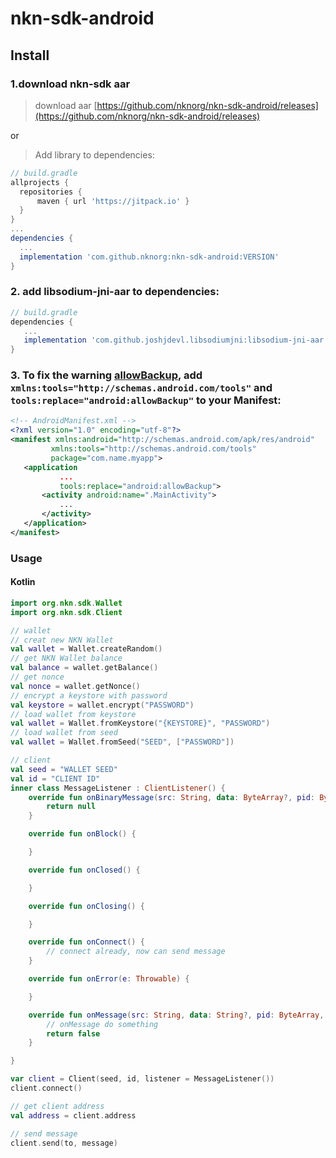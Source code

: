 # nkn-sdk-android

## Install
### 1.download nkn-sdk aar
> download aar [https://github.com/nknorg/nkn-sdk-android/releases](https://github.com/nknorg/nkn-sdk-android/releases)

or

> Add library to dependencies:
```gradle
// build.gradle
allprojects {
  repositories {
      maven { url 'https://jitpack.io' }
  }
}
...
dependencies {
  ...
  implementation 'com.github.nknorg:nkn-sdk-android:VERSION'
}
```

### 2. add libsodium-jni-aar to dependencies:
```gradle
// build.gradle
dependencies {
   ...
   implementation 'com.github.joshjdevl.libsodiumjni:libsodium-jni-aar:2.0.1'
}
```

### 3. To fix the warning [allowBackup](src/main/AndroidManifest.xml), add `xmlns:tools="http://schemas.android.com/tools"` and `tools:replace="android:allowBackup"` to your Manifest:
```xml
<!-- AndroidManifest.xml -->
<?xml version="1.0" encoding="utf-8"?>
<manifest xmlns:android="http://schemas.android.com/apk/res/android"
         xmlns:tools="http://schemas.android.com/tools"
         package="com.name.myapp">
   <application
           ...
           tools:replace="android:allowBackup">
       <activity android:name=".MainActivity">
           ...
       </activity>
   </application>
</manifest>
```

### Usage
#### Kotlin
```kotlin
import org.nkn.sdk.Wallet
import org.nkn.sdk.Client

// wallet
// creat new NKN Wallet
val wallet = Wallet.createRandom() 
// get NKN Wallet balance
val balance = wallet.getBalance()
// get nonce
val nonce = wallet.getNonce()
// encrypt a keystore with password
val keystore = wallet.encrypt("PASSWORD")
// load wallet from keystore 
val wallet = Wallet.fromKeystore("{KEYSTORE}", "PASSWORD")
// load wallet from seed
val wallet = Wallet.fromSeed("SEED", ["PASSWORD"])

// client
val seed = "WALLET SEED"
val id = "CLIENT ID"
inner class MessageListener : ClientListener() {
    override fun onBinaryMessage(src: String, data: ByteArray?, pid: ByteArray, type: Int, encrypted: Boolean): Any? {
        return null
    }

    override fun onBlock() {

    }

    override fun onClosed() {

    }

    override fun onClosing() {

    }

    override fun onConnect() {
        // connect already, now can send message
    }

    override fun onError(e: Throwable) {

    }

    override fun onMessage(src: String, data: String?, pid: ByteArray, type: Int, encrypted: Boolean): Any? {
        // onMessage do something
        return false
    }

}

var client = Client(seed, id, listener = MessageListener())
client.connect()

// get client address
val address = client.address

// send message
client.send(to, message)
```
